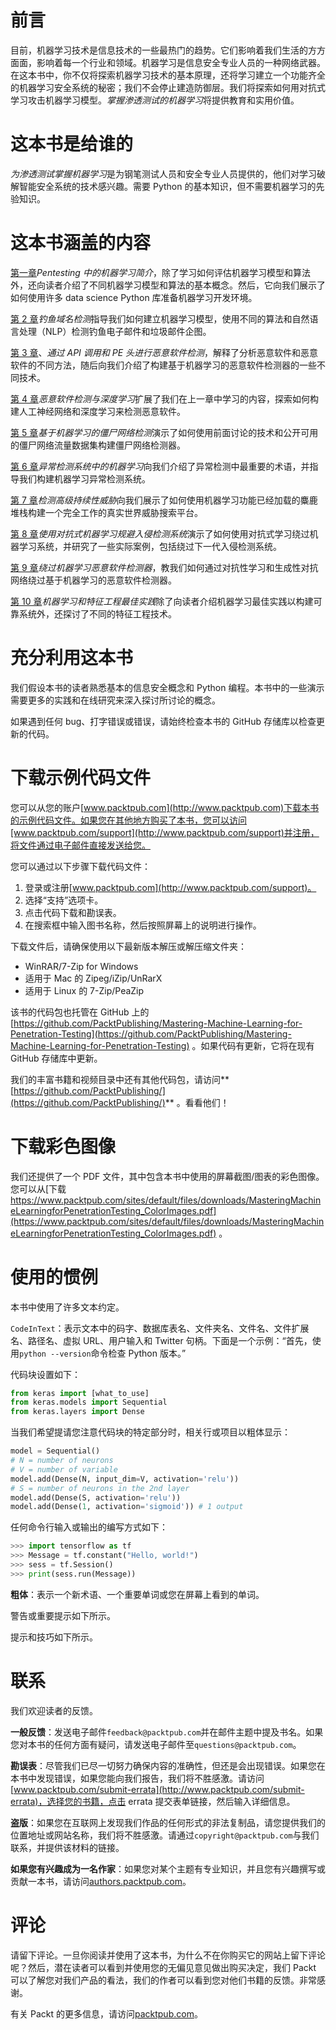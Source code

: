 # 前言

目前，机器学习技术是信息技术的一些最热门的趋势。它们影响着我们生活的方方面面，影响着每一个行业和领域。机器学习是信息安全专业人员的一种网络武器。在这本书中，你不仅将探索机器学习技术的基本原理，还将学习建立一个功能齐全的机器学习安全系统的秘密；我们不会停止建造防御层。我们将探索如何用对抗式学习攻击机器学习模型。*掌握渗透测试的机器学习*将提供教育和实用价值。

# 这本书是给谁的

*为渗透测试掌握机器学习*是为钢笔测试人员和安全专业人员提供的，他们对学习破解智能安全系统的技术感兴趣。需要 Python 的基本知识，但不需要机器学习的先验知识。

# 这本书涵盖的内容

[第一章](01.html#K0RQ0-49a67f1d6e7843d3b2296f38e3fe05f5)*Pentesting 中的机器学习简介*，除了学习如何评估机器学习模型和算法外，还向读者介绍了不同机器学习模型和算法的基本概念。然后，它向我们展示了如何使用许多 data science Python 库准备机器学习开发环境。

[第 2 章](02.html#1JFUC0-49a67f1d6e7843d3b2296f38e3fe05f5)*钓鱼域名检测*指导我们如何建立机器学习模型，使用不同的算法和自然语言处理（NLP）检测钓鱼电子邮件和垃圾邮件企图。

[第 3 章](03.html#1VSLM0-49a67f1d6e7843d3b2296f38e3fe05f5)、*通过 API 调用和 PE 头进行恶意软件检测*，解释了分析恶意软件和恶意软件的不同方法，随后向我们介绍了构建基于机器学习的恶意软件检测器的一些不同技术。

[第 4 章](04.html#2D7TI0-49a67f1d6e7843d3b2296f38e3fe05f5)*恶意软件检测与深度学习*扩展了我们在上一章中学习的内容，探索如何构建人工神经网络和深度学习来检测恶意软件。

[第 5 章](05.html#2SG6I0-49a67f1d6e7843d3b2296f38e3fe05f5)*基于机器学习的僵尸网络检测*演示了如何使用前面讨论的技术和公开可用的僵尸网络流量数据集构建僵尸网络检测器。

[第 6 章](06.html#352RK0-49a67f1d6e7843d3b2296f38e3fe05f5)*异常检测系统中的机器学习*向我们介绍了异常检测中最重要的术语，并指导我们构建机器学习异常检测系统。

[第 7 章](07.html#3IE3G0-49a67f1d6e7843d3b2296f38e3fe05f5)*检测高级持续性威胁*向我们展示了如何使用机器学习功能已经加载的麋鹿堆栈构建一个完全工作的真实世界威胁搜索平台。

[第 8 章](08.html#3UQQQ0-49a67f1d6e7843d3b2296f38e3fe05f5)*使用对抗式机器学习规避入侵检测系统*演示了如何使用对抗式学习绕过机器学习系统，并研究了一些实际案例，包括绕过下一代入侵检测系统。

[第 9 章](09.html#4G04U0-49a67f1d6e7843d3b2296f38e3fe05f5)*绕过机器学习恶意软件检测器*，教我们如何通过对抗性学习和生成性对抗网络绕过基于机器学习的恶意软件检测器。

[第 10 章](10.html#4U9TC0-49a67f1d6e7843d3b2296f38e3fe05f5)*机器学习和特征工程最佳实践*除了向读者介绍机器学习最佳实践以构建可靠系统外，还探讨了不同的特征工程技术。

# 充分利用这本书

我们假设本书的读者熟悉基本的信息安全概念和 Python 编程。本书中的一些演示需要更多的实践和在线研究来深入探讨所讨论的概念。

如果遇到任何 bug、打字错误或错误，请始终检查本书的 GitHub 存储库以检查更新的代码。

# 下载示例代码文件

您可以从您的账户[www.packtpub.com](http://www.packtpub.com)下载本书的示例代码文件。如果您在其他地方购买了本书，您可以访问[www.packtpub.com/support](http://www.packtpub.com/support)并注册，将文件通过电子邮件直接发送给您。

您可以通过以下步骤下载代码文件：

1.  登录或注册[www.packtpub.com](http://www.packtpub.com/support)。
2.  选择“支持”选项卡。
3.  点击代码下载和勘误表。
4.  在搜索框中输入图书名称，然后按照屏幕上的说明进行操作。

下载文件后，请确保使用以下最新版本解压或解压缩文件夹：

*   WinRAR/7-Zip for Windows
*   适用于 Mac 的 Zipeg/iZip/UnRarX
*   适用于 Linux 的 7-Zip/PeaZip

该书的代码包也托管在 GitHub 上的[https://github.com/PacktPublishing/Mastering-Machine-Learning-for-Penetration-Testing](https://github.com/PacktPublishing/Mastering-Machine-Learning-for-Penetration-Testing) 。如果代码有更新，它将在现有 GitHub 存储库中更新。

我们的丰富书籍和视频目录中还有其他代码包，请访问**[https://github.com/PacktPublishing/](https://github.com/PacktPublishing/)** 。看看他们！

# 下载彩色图像

我们还提供了一个 PDF 文件，其中包含本书中使用的屏幕截图/图表的彩色图像。您可以从[下载 https://www.packtpub.com/sites/default/files/downloads/MasteringMachineLearningforPenetrationTesting_ColorImages.pdf](https://www.packtpub.com/sites/default/files/downloads/MasteringMachineLearningforPenetrationTesting_ColorImages.pdf) 。

# 使用的惯例

本书中使用了许多文本约定。

`CodeInText`：表示文本中的码字、数据库表名、文件夹名、文件名、文件扩展名、路径名、虚拟 URL、用户输入和 Twitter 句柄。下面是一个示例：“首先，使用`python --version`命令检查 Python 版本。”

代码块设置如下：

```py
from keras import [what_to_use]
from keras.models import Sequential
from keras.layers import Dense
```

当我们希望提请您注意代码块的特定部分时，相关行或项目以粗体显示：

```py
model = Sequential()
# N = number of neurons
# V = number of variable
model.add(Dense(N, input_dim=V, activation='relu'))
# S = number of neurons in the 2nd layer
model.add(Dense(S, activation='relu'))
model.add(Dense(1, activation='sigmoid')) # 1 output
```

任何命令行输入或输出的编写方式如下：

```py
>>> import tensorflow as tf
>>> Message = tf.constant("Hello, world!")
>>> sess = tf.Session()
>>> print(sess.run(Message))
```

**粗体**：表示一个新术语、一个重要单词或您在屏幕上看到的单词。

警告或重要提示如下所示。

提示和技巧如下所示。

# 联系

我们欢迎读者的反馈。

**一般反馈**：发送电子邮件`feedback@packtpub.com`并在邮件主题中提及书名。如果您对本书的任何方面有疑问，请发送电子邮件至`questions@packtpub.com`。

**勘误表**：尽管我们已尽一切努力确保内容的准确性，但还是会出现错误。如果您在本书中发现错误，如果您能向我们报告，我们将不胜感激。请访问[www.packtpub.com/submit-errata](http://www.packtpub.com/submit-errata)，选择您的书籍，点击 errata 提交表单链接，然后输入详细信息。

**盗版**：如果您在互联网上发现我们作品的任何形式的非法复制品，请您提供我们的位置地址或网站名称，我们将不胜感激。请通过`copyright@packtpub.com`与我们联系，并提供该材料的链接。

**如果您有兴趣成为一名作家**：如果您对某个主题有专业知识，并且您有兴趣撰写或贡献一本书，请访问[authors.packtpub.com](http://authors.packtpub.com/)。

# 评论

请留下评论。一旦你阅读并使用了这本书，为什么不在你购买它的网站上留下评论呢？然后，潜在读者可以看到并使用您的无偏见意见做出购买决定，我们 Packt 可以了解您对我们产品的看法，我们的作者可以看到您对他们书籍的反馈。非常感谢。

有关 Packt 的更多信息，请访问[packtpub.com](https://www.packtpub.com/)。